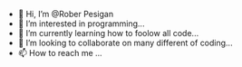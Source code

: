 - 👋 Hi, I’m @Rober Pesigan
- 👀 I’m interested in programming...
- 🌱 I’m currently learning how to foolow all code...
- 💞️ I’m looking to collaborate on many different of coding...
- 📫 How to reach me ...

<!---
RJoker03/RJoker03 is a ✨ special ✨ repository because its `README.md` (this file) appears on your GitHub profile.
You can click the Preview link to take a look at your changes.
--->
